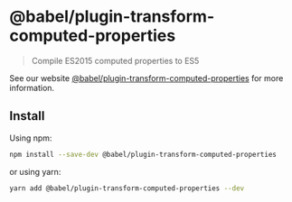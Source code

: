# @babel/plugin-transform-computed-properties

> Compile ES2015 computed properties to ES5

See our
website [@babel/plugin-transform-computed-properties](https://babeljs.io/docs/en/babel-plugin-transform-computed-properties)
for more information.

## Install

Using npm:

```sh
npm install --save-dev @babel/plugin-transform-computed-properties
```

or using yarn:

```sh
yarn add @babel/plugin-transform-computed-properties --dev
```
